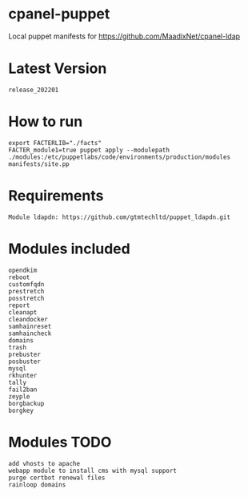 # cpanel-puppet
Local puppet manifests for https://github.com/MaadixNet/cpanel-ldap

# Latest Version
    release_202201

# How to run

    export FACTERLIB="./facts"
    FACTER_module1=true puppet apply --modulepath ./modules:/etc/puppetlabs/code/environments/production/modules manifests/site.pp

# Requirements

    Module ldapdn: https://github.com/gtmtechltd/puppet_ldapdn.git

# Modules included

    opendkim
    reboot
    customfqdn
    prestretch
    posstretch
    report
    cleanapt
    cleandocker
    samhainreset
    samhaincheck
    domains
    trash
    prebuster
    posbuster
    mysql
    rkhunter
    tally
    fail2ban
    zeyple
    borgbackup
    borgkey

# Modules TODO

    add vhosts to apache
    webapp module to install cms with mysql support
    purge certbot renewal files
    rainloop domains

